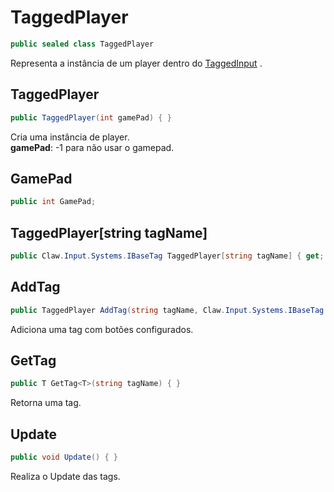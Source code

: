 # TaggedPlayer
```csharp
public sealed class TaggedPlayer
```
Representa a instância de um player dentro do [TaggedInput](/api/Claw/Input/Systems/TaggedInput.md#TaggedInput) .<br />
## TaggedPlayer
```csharp
public TaggedPlayer(int gamePad) { }
```
Cria uma instância de player.<br />
**gamePad**: -1 para não usar o gamepad.<br />
## GamePad
```csharp
public int GamePad;
```
## TaggedPlayer[string tagName]
```csharp
public Claw.Input.Systems.IBaseTag TaggedPlayer[string tagName] { get; } 
```
## AddTag
```csharp
public TaggedPlayer AddTag(string tagName, Claw.Input.Systems.IBaseTag tag) { }
```
Adiciona uma tag com botões configurados.<br />
## GetTag
```csharp
public T GetTag<T>(string tagName) { }
```
Retorna uma tag.<br />
## Update
```csharp
public void Update() { }
```
Realiza o Update das tags.<br />
